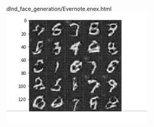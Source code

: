 dlnd_face_generation/Evernote.enex.html
![alt text](https://github.com/corradodebari/dlnd_face_generation/blob/master/images/Image.png)
